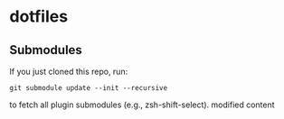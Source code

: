 # dotfiles

## Submodules

If you just cloned this repo, run:

    git submodule update --init --recursive

to fetch all plugin submodules (e.g., zsh-shift-select).
modified content
